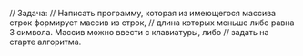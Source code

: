 // Задача:
// Написать программу, которая из имеющегося массива строк формирует массив из строк,
// длина которых меньше либо равна 3 символа. Массив можно ввести с клавиатуры, либо
// задать на старте алгоритма. 